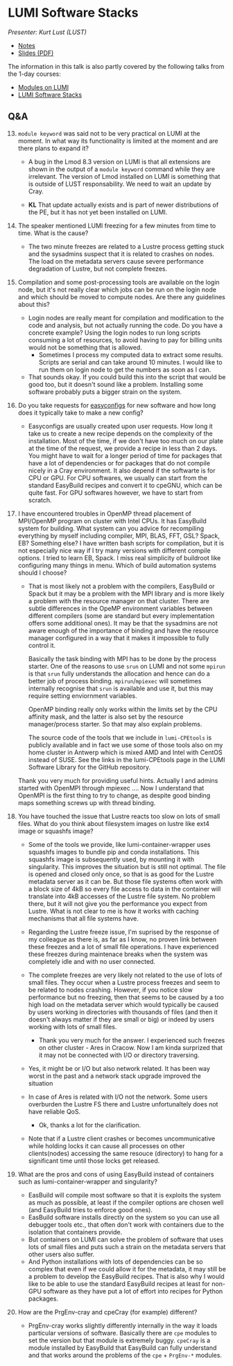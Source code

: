 # LUMI Software Stacks

*Presenter: Kurt Lust (LUST)*

<!--
<video src="https://462000265.lumidata.eu/4day-20231003/recordings/2_05_LUMI_Software_Stacks.mp4" controls="controls">
</video>
-->

-   [Notes](notes_2_05_LUMI_Software_Stacks.md)
-   [Slides (PDF)](https://462000265.lumidata.eu/4day-20231003/files/LUMI-4day-20231003-2_05_software_stacks.pdf)

<!--
Archive on LUMI:

-   Slides: `/appl/local/training/4day-20231003/files/LUMI-4day-20231003-2_05_software_stacks.pdf`

-   Recording: `/appl/local/training/4day-20231003/recordings/2_05_LUMI_Software_Stacks.mp4`
-->

The information in this talk is also partly covered by the following talks from the 1-day courses:

-   [Modules on LUMI](../1day-20230921/video_03_Modules_on_LUMI.md)
-   [LUMI Software Stacks](../1day-20230921/video_04_LUMI_Software_Stacks.md)


## Q&A

13. `module keyword` was said not to be very practical on LUMI at the moment. In what way its functionality is limited at the moment and are there plans to expand it?

    -   A bug in the Lmod 8.3 version on LUMI is that all extensions are shown in the output of a `module keyword` command while they are irrelevant. The version of Lmod installed on LUMI is something that is outside of LUST responsability. We need to wait an update by Cray.

    -   **KL** That update actually exists and is part of newer distributions of the PE, but it has not yet been installed on LUMI.

14. The speaker mentioned LUMI freezing for a few minutes from time to time. What is the cause?

    -   The two minute freezes are related to a Lustre process getting stuck and the sysadmins suspect that it is related to crashes on nodes. The load on the metadata servers cause severe performance degradation of Lustre, but not complete freezes.

15. Compilation and some post-processing tools are available on the login node, but it's not really clear which jobs can be run on the login node and which should be moved to compute nodes. Are there any guidelines about this?
    - Login nodes are  really meant for compilation and modification to the code and analysis, but not actually running the code. Do you have a concrete example? Using the login nodes to run long scripts consuming a lot of resources, to avoid having to pay for billing units would not be something that is allowed. 
        - Sometimes I process my computed data to extract some results. Scripts are serial and can take around 10 minutes. I would like to run them on login node to get the numbers as soon as I can.
    - That sounds okay. If you could build this into the script that would be good too, but it doesn't sound like a problem. Installing some software probably puts a bigger strain on the system.

16. Do you take requests for [easyconfigs](https://github.com/Lumi-supercomputer/LUMI-EasyBuild-contrib/tree/main/easybuild/easyconfigs) for new software and how long does it typically take to make a new config?

    - Easyconfigs are usually created upon user requests. How long it take us to create a new recipe depends on the complexity of the installation. Most of the time, if we don't have too much on our plate at the time of the request, we provide a recipe in less than 2 days. You might have to wait for a longer period of time for packages that have a lot of dependencies or for packages that do not compile nicely in a Cray environment. It also depend if the softwarte is for CPU or GPU. For CPU softwares, we usually can start from the standard EasyBuild recipes and convert it to cpeGNU, which can be quite fast. For GPU softwares however, we have to start from scratch. 

17. I have encountered troubles in OpenMP thread placement of MPI/OpenMP program on cluster with Intel CPUs. It has EasyBuild system for building. What system can you advice for recompiling everything by myself including compiler, MPI, BLAS, FFT, GSL? Spack, EB? Something else? I have written  bash scripts for compilation, but it is not especially nice way if I try many versions with different compile options. I tried to learn EB, Spack. I miss real simplicity of buildroot like configuring many things in menu. Which of build automation systems should I choose?

    -   That is most likely not a problem with the compilers, EasyBuild or Spack but it may be a problem with the MPI library and is more likely a problem with the resource manager on that cluster. There are subtle differences in the OpeMP environment variables between different compilers (some are standard but every implementation offers some additional ones). It may be that the sysadmins are not aware enough of the importance of binding and have the resource manager configured in a way that it makes it impossible to fully control it.

        Basically the task binding with MPI has to be done by the process starter. One of the reasons to use `srun` on LUMI and not some `mpirun` is that `srun` fully understands the allocation and hence can do a better job of process binding. `mpirun`/`mpiexec` will sometimes internally recognise that `srun` is available and use it, but this may require setting enviornment variables. 
        
        OpenMP binding really only works within the limits set by the CPU affinity mask, and the latter is also set by the resource manager/process starter. So that may also explain problems.
        
        The source code of the tools that we include in `lumi-CPEtools` is publicly available and in fact we use some of those tools also on my home cluster in Antwerp which is mixed AMD and Intel with CentOS instead of SUSE. See the links in the lumi-CPEtools page in the LUMI Software Library for the GitHub repository.
        
    Thank you very much for providing useful hints. Actually I and admins started with OpenMPI through mpiexec .... Now I understand that OpenMPI is the first thing to try to change, as despite good binding maps something screws up with thread binding.

18. You have touched the issue that Lustre reacts too slow on lots of small files. What do you think about filesystem images on lustre like ext4 image or squashfs image?

    -   Some of the tools we provide, like lumi-container-wrapper uses squashfs images to bundle pip and conda installations. This squashfs image is subsequently used, by mounting it with singularity. This improves the situation but is still not optimal. The file is opened and closed only once, so that is as good for the Lustre metadata server as it can be. But those file systems often work with a block size of 4kB so every file access to data in the container will translate into 4kB accesses of the Lustre file system. No problem there, but it will not give you the performance you expect from Lustre. What is not clear to me is how it works with caching mechanisms that all file systems have.

    -   Regarding the Lustre freeze issue, I'm suprised by the response of my colleague as there is, as far as I know, no proven link between these freezes and a lot of small file operations. I have experienced these freezes during maintenace breaks when the system was completely idle and with no user connected.

    -   The complete freezes are very likely not related to the use of lots of small files. They occur when a Lustre process freezes and seem to be related to nodes crashing. However, if you notice slow performance but no freezing, then that seems to be caused by a too high load on the metadata server which would typically be caused by users working in directories with thousands of files (and then it doesn't always matter if they are small or big) or indeed by users working with lots of small files.
    
        -   Thank you very much for the answer. I experienced such freezes on other cluster - Ares in Cracow. Now I am kinda surprized that it may not be connected with I/O or directory traversing.

    - Yes, it might be or I/O but also network related. It has been way worst in the past and a network stack upgrade improved the situation

    - In case of Ares is related with I/O not the network. Some users overburden the Lustre FS there and Lustre unfortunaltely does not have reliable QoS. 

        -   Ok, thanks a lot for the clarification.

     - Note that if a Lustre client crashes or becomes uncommunicative while holding locks it can cause all processes on other clients(nodes) accessing the same resouce (directory) to hang for a significant time until those locks get released.

19. What are the pros and cons of using EasyBuild instead of containers such as lumi-container-wrapper and singularity?

    -   EasBuild will compile most software so that it is exploits the system as much as possible, at least if the compiler options are chosen well (and EasyBuild tries to enforce good ones).
    -   EasBuild software installs directly on the system so you can use all debugger tools etc., that often don't work with containers due to the isolation that containers provide.
    -   But containers on LUMI can solve the problem of software that uses lots of small files and puts such a strain on the metadata servers that other users also suffer.
    -   And Python installations with lots of dependencies can be so complex that even if we could allow it for the metadata, it may still be a problem to develop the EasyBuild recipes. That is also why I would like to be able to use the standard EasyBuild recipes at least for non-GPU software as they have put a lot of effort into recipes for Python packages.


20. How are the PrgEnv-cray and cpeCray (for example) different?

    -   PrgEnv-cray works slightly differently internally in the way it loads particular versions of software. Basically there are `cpe` modules to set the version but that module is extremely buggy. `cpeCray` is a module installed by EasyBuild that EasyBuild can fully understand and that works around the problems of the `cpe` + `PrgEnv-*` modules.

